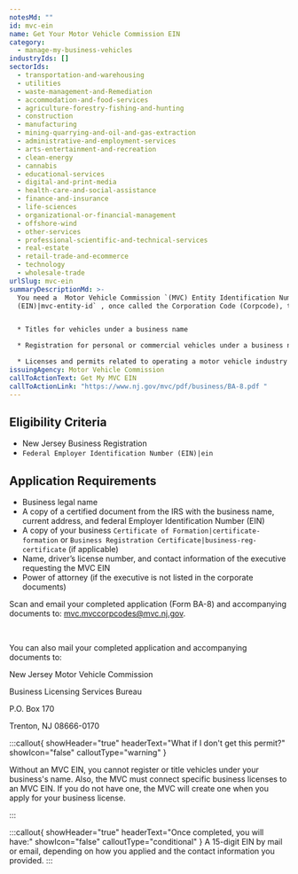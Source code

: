 ```yaml
---
notesMd: ""
id: mvc-ein
name: Get Your Motor Vehicle Commission EIN
category:
  - manage-my-business-vehicles
industryIds: []
sectorIds:
  - transportation-and-warehousing
  - utilities
  - waste-management-and-Remediation
  - accommodation-and-food-services
  - agriculture-forestry-fishing-and-hunting
  - construction
  - manufacturing
  - mining-quarrying-and-oil-and-gas-extraction
  - administrative-and-employment-services
  - arts-entertainment-and-recreation
  - clean-energy
  - cannabis
  - educational-services
  - digital-and-print-media
  - health-care-and-social-assistance
  - finance-and-insurance
  - life-sciences
  - organizational-or-financial-management
  - offshore-wind
  - other-services
  - professional-scientific-and-technical-services
  - real-estate
  - retail-trade-and-ecommerce
  - technology
  - wholesale-trade
urlSlug: mvc-ein
summaryDescriptionMd: >-
  You need a  Motor Vehicle Commission `(MVC) Entity Identification Number
  (EIN)|mvc-entity-id` , once called the Corporation Code (Corpcode), to get:


  * Titles for vehicles under a business name

  * Registration for personal or commercial vehicles under a business name

  * Licenses and permits related to operating a motor vehicle industry business
issuingAgency: Motor Vehicle Commission
callToActionText: Get My MVC EIN
callToActionLink: "https://www.nj.gov/mvc/pdf/business/BA-8.pdf "
---
```


## Eligibility Criteria

- New Jersey Business Registration
- `Federal Employer Identification Number (EIN)|ein`

## Application Requirements

- Business legal name
- A copy of a certified document from the IRS with the business name, current address, and federal Employer Identification Number (EIN)
- A copy of your business `Certificate of Formation|certificate-formation` or `Business Registration Certificate|business-reg-certificate` (if applicable)
- Name, driver’s license number, and contact information of the executive requesting the MVC EIN
- Power of attorney (if the executive is not listed in the corporate documents)

Scan and email your completed application (Form BA-8) and accompanying documents to: mvc.mvccorpcodes@mvc.nj.gov.

&nbsp;

You can also mail your completed application and accompanying documents to:

New Jersey Motor Vehicle Commission

Business Licensing Services Bureau

P.O. Box 170

Trenton, NJ 08666-0170

:::callout{ showHeader="true" headerText="What if I don't get this permit?" showIcon="false" calloutType="warning" }

Without an MVC EIN, you cannot register or title vehicles under your business's name. Also, the MVC must connect specific business licenses to an MVC EIN. If you do not have one, the MVC will create one when you apply for your business license.

:::

:::callout{ showHeader="true" headerText="Once completed, you will have:" showIcon="false" calloutType="conditional" }
A 15-digit EIN by mail or email, depending on how you applied and the contact information you provided.
:::
